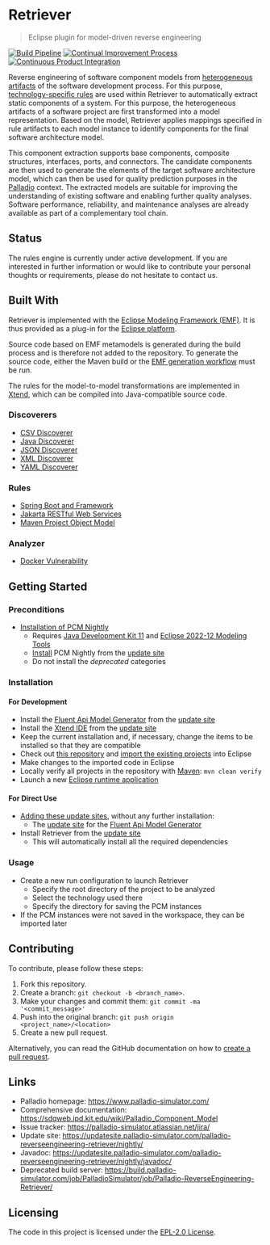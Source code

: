 # Retriever
> Eclipse plugin for model-driven reverse engineering

[![Build Pipeline](https://github.com/PalladioSimulator/Palladio-ReverseEngineering-Retriever/actions/workflows/build.yml/badge.svg)](https://github.com/PalladioSimulator/Palladio-ReverseEngineering-Retriever/actions/workflows/build.yml) [![Continual Improvement Process](https://github.com/PalladioSimulator/Palladio-ReverseEngineering-Retriever/actions/workflows/quality.yml/badge.svg)](https://github.com/PalladioSimulator/Palladio-ReverseEngineering-Retriever/actions/workflows/quality.yml) [![Continuous Product Integration](https://github.com/PalladioSimulator/Palladio-ReverseEngineering-Retriever/actions/workflows/product.yml/badge.svg)](https://github.com/PalladioSimulator/Palladio-ReverseEngineering-Retriever/actions/workflows/product.yml)

Reverse engineering of software component models from [heterogeneous artifacts](#discoverers) of the software development process. For this purpose, [technology-specific rules](#rules) are used within Retriever to automatically extract static components of a system. For this purpose, the heterogeneous artifacts of a software project are first transformed into a model representation. Based on the model, Retriever applies mappings specified in rule artifacts to each model instance to identify components for the final software architecture model.

This component extraction supports base components, composite structures, interfaces, ports, and connectors. The candidate components are then used to generate the elements of the target software architecture model, which can then be used for quality prediction purposes in the [Palladio](https://www.palladio-simulator.com/) context. The extracted models are suitable for improving the understanding of existing software and enabling further quality analyses. Software performance, reliability, and maintenance analyses are already available as part of a complementary tool chain.

## Status
The rules engine is currently under active development. If you are interested in further information or would like to contribute your personal thoughts or requirements, please do not hesitate to contact us.

## Built With
Retriever is implemented with the [Eclipse Modeling Framework (EMF)](https://www.eclipse.org/modeling/emf/). It is thus provided as a plug-in for the [Eclipse platform](https://www.eclipse.org/eclipse/).

Source code based on EMF metamodels is generated during the build process and is therefore not added to the repository. To generate the source code, either the Maven build or the [EMF generation workflow](https://www.eclipse.org/modeling/emf/docs/2.x/tutorials/clibmod/clibmod_emf2.0.html#step2) must be run.

The rules for the model-to-model transformations are implemented in [Xtend](https://www.eclipse.org/xtend/), which can be compiled into Java-compatible source code.

### Discoverers
* [CSV Discoverer](https://github.com/PalladioSimulator/Palladio-ReverseEngineering-Retriever/blob/master/bundles/org.palladiosimulator.retriever.extraction.discoverers/src/org/palladiosimulator/retriever/extraction/discoverers/CsvDiscoverer.java)
* [Java Discoverer](https://github.com/PalladioSimulator/Palladio-ReverseEngineering-Retriever/blob/master/bundles/org.palladiosimulator.retriever.extraction.discoverers/src/org/palladiosimulator/retriever/extraction/discoverers/JavaDiscoverer.java)
* [JSON Discoverer](https://github.com/PalladioSimulator/Palladio-ReverseEngineering-Retriever/blob/master/bundles/org.palladiosimulator.retriever.extraction.discoverers/src/org/palladiosimulator/retriever/extraction/discoverers/JsonDiscoverer.java)
* [XML Discoverer](https://github.com/PalladioSimulator/Palladio-ReverseEngineering-Retriever/blob/master/bundles/org.palladiosimulator.retriever.extraction.discoverers/src/org/palladiosimulator/retriever/extraction/discoverers/XmlDiscoverer.java)
* [YAML Discoverer](https://github.com/PalladioSimulator/Palladio-ReverseEngineering-Retriever/blob/master/bundles/org.palladiosimulator.retriever.extraction.discoverers/src/org/palladiosimulator/retriever/extraction/discoverers/YamlDiscoverer.java)

### Rules
* [Spring Boot and Framework](https://github.com/PalladioSimulator/Palladio-ReverseEngineering-Retriever/tree/master/bundles/org.palladiosimulator.retriever.extraction.rules/src/org/palladiosimulator/retriever/extraction/rules/SpringRules.xtend)
* [Jakarta RESTful Web Services](https://github.com/PalladioSimulator/Palladio-ReverseEngineering-Retriever/tree/master/bundles/org.palladiosimulator.retriever.extraction.rules/src/org/palladiosimulator/retriever/extraction/rules/JaxRSRules.xtend)
* [Maven Project Object Model](https://github.com/PalladioSimulator/Palladio-ReverseEngineering-Retriever/tree/master/bundles/org.palladiosimulator.retriever.extraction.rules/src/org/palladiosimulator/retriever/extraction/rules/MavenRules.xtend)

### Analyzer
* [Docker Vulnerability](https://github.com/FluidTrust/Palladio-ReverseEngineering-Docker-Vulnerability)

## Getting Started
### Preconditions
* [Installation of PCM Nightly](https://sdqweb.ipd.kit.edu/wiki/PCM_Installation#PCM_Nightly)
  * Requires [Java Development Kit 11](https://adoptopenjdk.net/?variant=openjdk11&jvmVariant=hotspot) and [Eclipse 2022-12 Modeling Tools](https://www.eclipse.org/downloads/packages/release/2022-12/r/eclipse-modeling-tools)
  * [Install](https://help.eclipse.org/latest/topic/org.eclipse.platform.doc.user/tasks/tasks-124.htm) PCM Nightly from the [update site](https://updatesite.palladio-simulator.com/palladio-build-updatesite/nightly/)
  * Do not install the *deprecated* categories

### Installation
#### For Development
* Install the [Fluent Api Model Generator](https://github.com/PalladioSimulator/Palladio-Addons-FluentApiModelGenerator) from the [update site](https://updatesite.palladio-simulator.com/palladio-addons-fluentapimodelgenerator/nightly/)
* Install the [Xtend IDE](https://www.eclipse.org/xtend/download.html) from the [update site](https://download.eclipse.org/modeling/tmf/xtext/updates/composite/releases/)
* Keep the current installation and, if necessary, change the items to be installed so that they are compatible
* Check out [this repository](https://github.com/PalladioSimulator/Palladio-ReverseEngineering-Retriever.git) and [import the existing projects](https://help.eclipse.org/latest/topic/org.eclipse.platform.doc.user/tasks/tasks-importproject.htm) into Eclipse
* Make changes to the imported code in Eclipse
* Locally verify all projects in the repository with [Maven](https://maven.apache.org/): `mvn clean verify`
* Launch a new [Eclipse runtime application](https://help.eclipse.org/latest/topic/org.eclipse.pde.doc.user/guide/tools/launchers/eclipse_application_launcher.htm)

#### For Direct Use
* [Adding these update sites](https://help.eclipse.org/latest/topic/org.eclipse.platform.doc.user/tasks/tasks-127.htm), without any further installation:
  * The [update site](https://updatesite.palladio-simulator.com/palladio-addons-fluentapimodelgenerator/nightly/) for the [Fluent Api Model Generator](https://github.com/PalladioSimulator/Palladio-Addons-FluentApiModelGenerator)
* Install Retriever from the [update site](https://updatesite.palladio-simulator.com/palladio-reverseengineering-retriever/nightly/)
  * This will automatically install all the required dependencies

### Usage
* Create a new run configuration to launch Retriever
  * Specify the root directory of the project to be analyzed
  * Select the technology used there
  * Specify the directory for saving the PCM instances
* If the PCM instances were not saved in the workspace, they can be imported later

## Contributing
To contribute, please follow these steps:

1. Fork this repository.
2. Create a branch: `git checkout -b <branch_name>`.
3. Make your changes and commit them: `git commit -ma '<commit_message>'`
4. Push into the original branch: `git push origin <project_name>/<location>`
5. Create a new pull request.

Alternatively, you can read the GitHub documentation on how to [create a pull request](https://help.github.com/en/github/collaborating-with-issues-and-pull-requests/creating-a-pull-request).

## Links
* Palladio homepage: https://www.palladio-simulator.com/
* Comprehensive documentation: https://sdqweb.ipd.kit.edu/wiki/Palladio_Component_Model
* Issue tracker: https://palladio-simulator.atlassian.net/jira/
* Update site: https://updatesite.palladio-simulator.com/palladio-reverseengineering-retriever/nightly/
* Javadoc: https://updatesite.palladio-simulator.com/palladio-reverseengineering-retriever/nightly/javadoc/
* Deprecated build server: https://build.palladio-simulator.com/job/PalladioSimulator/job/Palladio-ReverseEngineering-Retriever/

## Licensing
The code in this project is licensed under the [EPL-2.0 License](LICENSE).
